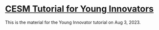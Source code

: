 
# [CESM Tutorial for Young Innovators](https://ncar.github.io/CESM-Tutorial-Innovator/README.html)

This is the material for the Young Innovator tutorial on Aug 3, 2023. 
<br>

